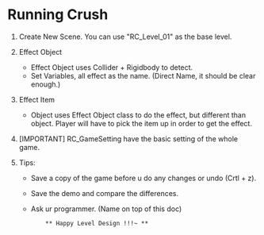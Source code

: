 # Running Crush

1) Create New Scene.
You can use "RC_Level_01" as the base level.

2) Effect Object
    - Effect Object uses Collider + Rigidbody to detect.
    - Set Variables, all effect as the name. (Direct Name, it should be clear enough.)

3) Effect Item
    - Object uses Effect Object class to do the effect, 
    but different than object. Player will have to pick the item
    up in order to get the effect.

4) [IMPORTANT] RC_GameSetting have the basic setting of 
  the whole game.

5) Tips:
    - Save a copy of the game before u do any changes or undo (Crtl + z).
    - Save the demo and compare the differences.
    - Ask ur programmer. (Name on top of this doc)

              ** Happy Level Design !!!~ **
